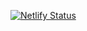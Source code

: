 [![Netlify Status](https://api.netlify.com/api/v1/badges/15f32afc-200d-4123-ac8c-c4ea5322fe38/deploy-status)](https://app.netlify.com/sites/ntu-dash/deploys)
